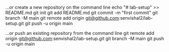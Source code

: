 …or create a new repository on the command line
echo "# lab-setup" >> README.md
git init
git add README.md
git commit -m "first commit"
git branch -M main
git remote add origin git@github.com:senvishal2/lab-setup.git
git push -u origin main



…or push an existing repository from the command line
git remote add origin git@github.com:senvishal2/lab-setup.git
git branch -M main
git push -u origin main
